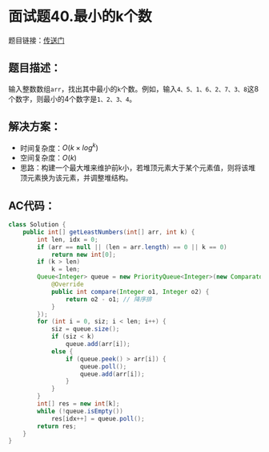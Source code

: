 # 面试题40.最小的k个数
题目链接：[传送门](https://leetcode-cn.com/problems/zui-xiao-de-kge-shu-lcof/)

## 题目描述：
输入整数数组`arr`，找出其中最小的`k`个数。例如，输入`4、5、1、6、2、7、3、8`这8个数字，则最小的4个数字是`1、2、3、4`。

## 解决方案：
- 时间复杂度：$O(k \times log^k)$
- 空间复杂度：$O(k)$
- 思路：构建一个最大堆来维护前k小，若堆顶元素大于某个元素值，则将该堆顶元素换为该元素，并调整堆结构。

## AC代码：
```java
class Solution {
	public int[] getLeastNumbers(int[] arr, int k) {
		int len, idx = 0;
		if (arr == null || (len = arr.length) == 0 || k == 0)
			return new int[0];
		if (k > len)
			k = len;
		Queue<Integer> queue = new PriorityQueue<Integer>(new Comparator<Integer>() {
			@Override
			public int compare(Integer o1, Integer o2) {
				return o2 - o1; // 降序排
			}
		});
		for (int i = 0, siz; i < len; i++) {
			siz = queue.size();
			if (siz < k)
				queue.add(arr[i]);
			else {
				if (queue.peek() > arr[i]) {
					queue.poll();
					queue.add(arr[i]);
				}
			}
		}
		int[] res = new int[k];
		while (!queue.isEmpty())
			res[idx++] = queue.poll();
		return res;
	}
}
```